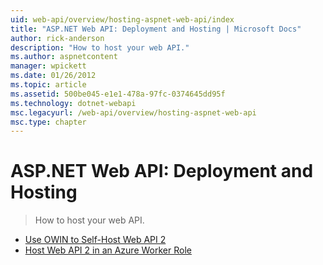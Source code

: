 ```yaml
---
uid: web-api/overview/hosting-aspnet-web-api/index
title: "ASP.NET Web API: Deployment and Hosting | Microsoft Docs"
author: rick-anderson
description: "How to host your web API."
ms.author: aspnetcontent
manager: wpickett
ms.date: 01/26/2012
ms.topic: article
ms.assetid: 500be045-e1e1-478a-97fc-0374645dd95f
ms.technology: dotnet-webapi
msc.legacyurl: /web-api/overview/hosting-aspnet-web-api
msc.type: chapter
---
```

ASP.NET Web API: Deployment and Hosting
====================
> How to host your web API.


- [Use OWIN to Self-Host Web API 2](use-owin-to-self-host-web-api.md)
- [Host Web API 2 in an Azure Worker Role](host-aspnet-web-api-in-an-azure-worker-role.md)
